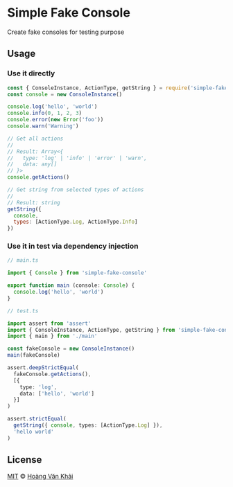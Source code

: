 # Simple Fake Console

Create fake consoles for testing purpose

## Usage

### Use it directly

```javascript
const { ConsoleInstance, ActionType, getString } = require('simple-fake-console')
const console = new ConsoleInstance()

console.log('hello', 'world')
console.info(0, 1, 2, 3)
console.error(new Error('foo'))
console.warn('Warning')

// Get all actions
//
// Result: Array<{
//   type: 'log' | 'info' | 'error' | 'warn',
//   data: any[]
// }>
console.getActions()

// Get string from selected types of actions
//
// Result: string
getString({
  console,
  types: [ActionType.Log, ActionType.Info]
})
```

### Use it in test via dependency injection

```typescript
// main.ts

import { Console } from 'simple-fake-console'

export function main (console: Console) {
  console.log('hello', 'world')
}
```

```typescript
// test.ts

import assert from 'assert'
import { ConsoleInstance, ActionType, getString } from 'simple-fake-console'
import { main } from './main'

const fakeConsole = new ConsoleInstance()
main(fakeConsole)

assert.deepStrictEqual(
  fakeConsole.getActions(),
  [{
    type: 'log',
    data: ['hello', 'world']
  }]
)

assert.strictEqual(
  getString({ console, types: [ActionType.Log] }),
  'hello world'
)
```

## License

[MIT](https://git.io/fxKXN) © [Hoàng Văn Khải](https://github.com/KSXGitHub)
